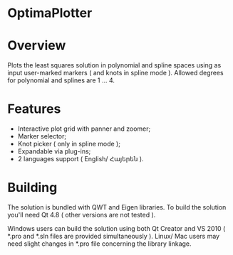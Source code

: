 OptimaPlotter
=============

Overview
=============

Plots the least squares solution in polynomial and spline spaces using as input user-marked markers ( and knots in spline mode ). Allowed degrees for polynomial and splines are 1 ... 4.

Features
=============

  - Interactive plot grid with panner and zoomer;
  - Marker selector;
  - Knot picker ( only in spline mode );
  - Expandable via plug-ins;
  - 2 languages support ( English/ Հայերեն ).
  
Building
=============

The solution is bundled with QWT and Eigen libraries.
To build the solution you'll need Qt 4.8 ( other versions are not tested ).

Windows users can build the solution using both Qt Creator and VS 2010 ( *.pro and *.sln files are provided simultaneously ).
Linux/ Mac users may need slight changes in *.pro file concerning the library linkage.
